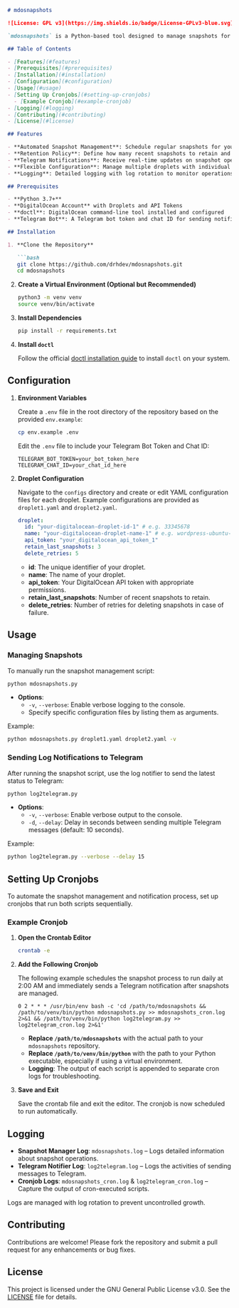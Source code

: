 ```markdown
# mdosnapshots

![License: GPL v3](https://img.shields.io/badge/License-GPLv3-blue.svg)

`mdosnapshots` is a Python-based tool designed to manage snapshots for multiple DigitalOcean Droplets. It automates the creation, retention, and deletion of snapshots, ensuring your droplets are backed up efficiently. Additionally, it integrates with Telegram to notify you of the snapshot operations' status, providing real-time updates directly to your messaging app.

## Table of Contents

- [Features](#features)
- [Prerequisites](#prerequisites)
- [Installation](#installation)
- [Configuration](#configuration)
- [Usage](#usage)
- [Setting Up Cronjobs](#setting-up-cronjobs)
  - [Example Cronjob](#example-cronjob)
- [Logging](#logging)
- [Contributing](#contributing)
- [License](#license)

## Features

- **Automated Snapshot Management**: Schedule regular snapshots for your DigitalOcean Droplets.
- **Retention Policy**: Define how many recent snapshots to retain and automatically delete older ones.
- **Telegram Notifications**: Receive real-time updates on snapshot operations via Telegram.
- **Flexible Configuration**: Manage multiple droplets with individual settings using YAML configuration files.
- **Logging**: Detailed logging with log rotation to monitor operations and troubleshoot issues.

## Prerequisites

- **Python 3.7+**
- **DigitalOcean Account** with Droplets and API Tokens
- **doctl**: DigitalOcean command-line tool installed and configured
- **Telegram Bot**: A Telegram bot token and chat ID for sending notifications

## Installation

1. **Clone the Repository**

   ```bash
   git clone https://github.com/drhdev/mdosnapshots.git
   cd mdosnapshots
   ```

2. **Create a Virtual Environment (Optional but Recommended)**

   ```bash
   python3 -m venv venv
   source venv/bin/activate
   ```

3. **Install Dependencies**

   ```bash
   pip install -r requirements.txt
   ```

4. **Install `doctl`**

   Follow the official [doctl installation guide](https://docs.digitalocean.com/reference/doctl/how-to/install/) to install `doctl` on your system.

## Configuration

1. **Environment Variables**

   Create a `.env` file in the root directory of the repository based on the provided `env.example`:

   ```bash
   cp env.example .env
   ```

   Edit the `.env` file to include your Telegram Bot Token and Chat ID:

   ```env
   TELEGRAM_BOT_TOKEN=your_bot_token_here
   TELEGRAM_CHAT_ID=your_chat_id_here
   ```

2. **Droplet Configuration**

   Navigate to the `configs` directory and create or edit YAML configuration files for each droplet. Example configurations are provided as `droplet1.yaml` and `droplet2.yaml`.

   ```yaml
   droplet:
     id: "your-digitalocean-droplet-id-1" # e.g. 33345678
     name: "your-digitalocean-droplet-name-1" # e.g. wordpress-ubuntu-s-1vcpu-1gb-nyc2-01
     api_token: "your_digitalocean_api_token_1"
     retain_last_snapshots: 3
     delete_retries: 5
   ```

   - **id**: The unique identifier of your droplet.
   - **name**: The name of your droplet.
   - **api_token**: Your DigitalOcean API token with appropriate permissions.
   - **retain_last_snapshots**: Number of recent snapshots to retain.
   - **delete_retries**: Number of retries for deleting snapshots in case of failure.

## Usage

### Managing Snapshots

To manually run the snapshot management script:

```bash
python mdosnapshots.py
```

- **Options**:
  - `-v`, `--verbose`: Enable verbose logging to the console.
  - Specify specific configuration files by listing them as arguments.

Example:

```bash
python mdosnapshots.py droplet1.yaml droplet2.yaml -v
```

### Sending Log Notifications to Telegram

After running the snapshot script, use the log notifier to send the latest status to Telegram:

```bash
python log2telegram.py
```

- **Options**:
  - `-v`, `--verbose`: Enable verbose output to the console.
  - `-d`, `--delay`: Delay in seconds between sending multiple Telegram messages (default: 10 seconds).

Example:

```bash
python log2telegram.py --verbose --delay 15
```

## Setting Up Cronjobs

To automate the snapshot management and notification process, set up cronjobs that run both scripts sequentially.

### Example Cronjob

1. **Open the Crontab Editor**

   ```bash
   crontab -e
   ```

2. **Add the Following Cronjob**

   The following example schedules the snapshot process to run daily at 2:00 AM and immediately sends a Telegram notification after snapshots are managed.

   ```cron
   0 2 * * * /usr/bin/env bash -c 'cd /path/to/mdosnapshots && /path/to/venv/bin/python mdosnapshots.py >> mdosnapshots_cron.log 2>&1 && /path/to/venv/bin/python log2telegram.py >> log2telegram_cron.log 2>&1'
   ```

   - **Replace `/path/to/mdosnapshots`** with the actual path to your `mdosnapshots` repository.
   - **Replace `/path/to/venv/bin/python`** with the path to your Python executable, especially if using a virtual environment.
   - **Logging**: The output of each script is appended to separate cron logs for troubleshooting.

3. **Save and Exit**

   Save the crontab file and exit the editor. The cronjob is now scheduled to run automatically.

## Logging

- **Snapshot Manager Log**: `mdosnapshots.log` – Logs detailed information about snapshot operations.
- **Telegram Notifier Log**: `log2telegram.log` – Logs the activities of sending messages to Telegram.
- **Cronjob Logs**: `mdosnapshots_cron.log` & `log2telegram_cron.log` – Capture the output of cron-executed scripts.

Logs are managed with log rotation to prevent uncontrolled growth.

## Contributing

Contributions are welcome! Please fork the repository and submit a pull request for any enhancements or bug fixes.

## License

This project is licensed under the GNU General Public License v3.0. See the [LICENSE](LICENSE) file for details.
```
